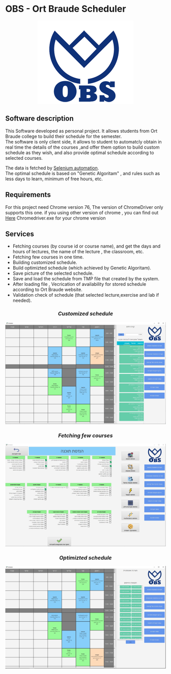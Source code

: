 # OBS - Ort Braude Scheduler
 
<p align="center"><img src="https://github.com/ziper02/OBS/blob/master/images/OBS_logo.png"/></p>



## Software description  
This Software developed as personal project. It allows students from Ort Braude college to build their schedule for the semester.  
The software is only client side, it allows to student to automatcly obtain in real time the details of the courses ,and offer them option to build custom schedule as they wish, and also provide optimal schedule according to selected courses.  
  
The data is fetched by [Selenium automation](https://www.selenium.dev/).  
The optimal schedule is based on "Genetic Algoritam" , and rules such as less days to learn, minimum of free hours, etc.
  
## Requirements
For this project need Chrome version 76, The version of ChromeDriver only supports this one.
if you using other version of chrome , you can find out [Here](https://chromedriver.chromium.org/downloads) Chromedriver.exe for your chrome version

## Services  
* Fetching courses (by course id or course name), and get the days and hours of lectures, the name of the lecture , the classroom, etc.
* Fetching few courses in one time.
* Building customized schedule.
* Build optimizted schedule (which achieved by Genetic Algoritam).
* Save picture of the selected schedule.
* Save and load the schedule from TMP file that created by the system.
* After loading file , Vecrication of availability for stored schedule according to Ort Braude website.
* Validation check of schedule (that selected lecture,exercise and lab if needed).


### _<p align="center"> Customized schedule </p>_

![alt text](https://github.com/ziper02/OBS/blob/master/images/obs.JPG "Customized schedule")
  
### _<p align="center"> Fetching few courses</h3> </p>_  
![alt text](https://github.com/ziper02/OBS/blob/master/images/multiselect.JPG "Fetching few courses")
  
### _<p align="center"> Optimizted schedule </p>_ 
![alt text](https://github.com/ziper02/OBS/blob/master/images/autoSchedule.JPG "Optimizted schedule")

